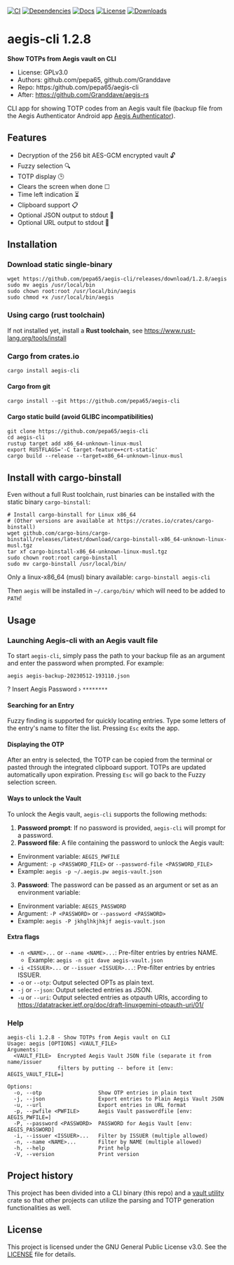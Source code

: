 [![CI](https://github.com/pepa65/aegis-cli/actions/workflows/ci.yml/badge.svg)](https://github.com/pepa65/aegis-cli/actions)
[![Dependencies](https://deps.rs/repo/github/pepa65/aegis-cli/status.svg)](https://deps.rs/repo/github/pepa65/aegis-cli)
[![Docs](https://img.shields.io/badge/Docs-aegis--cli-blue)](https://docs.rs/crate/aegis-cli/latest)
[![License](https://img.shields.io/github/license/pepa65/aegis-cli)](https://github.com/pepa65/aegis-cli/blob/main/LICENSE)
[![Downloads](https://img.shields.io/crates/d/aegis-cli.svg)](https://crates.io/crates/aegis-cli)

# aegis-cli 1.2.8
**Show TOTPs from Aegis vault on CLI**

* License: GPLv3.0
* Authors: github.com/pepa65, github.com/Granddave
* Repo: https:/github.com/pepa65/aegis-cli
* After: https://github.com/Granddave/aegis-rs

CLI app for showing TOTP codes from an Aegis vault file (backup file from the
Aegis Authenticator Android app [Aegis Authenticator](https://github.com/beemdevelopment/Aegis)).

## Features
* Decryption of the 256 bit AES-GCM encrypted vault 🔓
* Fuzzy selection 🔍
* TOTP display 🕒
* Clears the screen when done ☐
* Time left indication ⏳
* Clipboard support 📋
* Optional JSON output to stdout 📜
* Optional URL output to stdout 📜

## Installation
### Download static single-binary
```
wget https://github.com/pepa65/aegis-cli/releases/download/1.2.8/aegis
sudo mv aegis /usr/local/bin
sudo chown root:root /usr/local/bin/aegis
sudo chmod +x /usr/local/bin/aegis
```

### Using cargo (rust toolchain)
If not installed yet, install a **Rust toolchain**, see https://www.rust-lang.org/tools/install

### Cargo from crates.io
`cargo install aegis-cli`

#### Cargo from git

`cargo install --git https://github.com/pepa65/aegis-cli`

#### Cargo static build (avoid GLIBC incompatibilities)
```
git clone https://github.com/pepa65/aegis-cli
cd aegis-cli
rustup target add x86_64-unknown-linux-musl
export RUSTFLAGS='-C target-feature=+crt-static'
cargo build --release --target=x86_64-unknown-linux-musl
```

## Install with cargo-binstall
Even without a full Rust toolchain, rust binaries can be installed with the static binary `cargo-binstall`:

```
# Install cargo-binstall for Linux x86_64
# (Other versions are available at https://crates.io/crates/cargo-binstall)
wget github.com/cargo-bins/cargo-binstall/releases/latest/download/cargo-binstall-x86_64-unknown-linux-musl.tgz
tar xf cargo-binstall-x86_64-unknown-linux-musl.tgz
sudo chown root:root cargo-binstall
sudo mv cargo-binstall /usr/local/bin/
```

Only a linux-x86_64 (musl) binary available: `cargo-binstall aegis-cli`

Then `aegis` will be installed in `~/.cargo/bin/` which will need to be added to `PATH`!

## Usage
### Launching Aegis-cli with an Aegis vault file
To start `aegis-cli`, simply pass the path to your backup file as an argument and enter the password when prompted.
For example:

`aegis aegis-backup-20230512-193110.json`

? Insert Aegis Password › `********`

#### Searching for an Entry
Fuzzy finding is supported for quickly locating entries. Type some letters of the entry's name to filter the list.
Pressing `Esc` exits the app.

#### Displaying the OTP
After an entry is selected, the TOTP can be copied from the terminal or pasted through the integrated clipboard support.
TOTPs are updated automatically upon expiration. Pressing `Esc` will go back to the Fuzzy selection screen.

#### Ways to unlock the Vault
To unlock the Aegis vault, `aegis-cli` supports the following methods:

1. **Password prompt**: If no password is provided, `aegis-cli` will prompt for a password.
2. **Password file**: A file containing the password to unlock the Aegis vault:
  - Environment variable: `AEGIS_PWFILE`
  - Argument: `-p <PASSWORD_FILE>` or `--password-file <PASSWORD_FILE>`
  - Example: `aegis -p ~/.aegis.pw aegis-vault.json`
3. **Password**: The password can be passed as an argument or set as an environment variable:
  - Environment variable: `AEGIS_PASSWORD`
  - Argument: `-P <PASSWORD>` or `--password <PASSWORD>`
  - Example: `aegis -P jkhglhkjhkjf aegis-vault.json`

#### Extra flags
* `-n <NAME>...` or `--name <NAME>...`: Pre-filter entries by entries NAME.
  - Example: `aegis -n git dave aegis-vault.json`
* `-i <ISSUER>...` or `--issuer <ISSUER>...`: Pre-filter entries by entries ISSUER.
* `-o` or `--otp`: Output selected OPTs as plain text.
* `-j` or `--json`: Output selected entries as JSON.
* `-u` or `--uri`: Output selected entries as otpauth URIs, according to
  https://datatracker.ietf.org/doc/draft-linuxgemini-otpauth-uri/01/

### Help
```
aegis-cli 1.2.8 - Show TOTPs from Aegis vault on CLI
Usage: aegis [OPTIONS] <VAULT_FILE>
Arguments:
  <VAULT_FILE>  Encrypted Aegis Vault JSON file (separate it from name/issuer
                filters by putting -- before it [env: AEGIS_VAULT_FILE=]

Options:
  -o, --otp                  Show OTP entries in plain text
  -j, --json                 Export entries to Plain Aegis Vault JSON
  -u, --url                  Export entries in URL format
  -p, --pwfile <PWFILE>      Aegis Vault passwordfile [env: AEGIS_PWFILE=]
  -P, --password <PASSWORD>  PASSWORD for Aegis Vault [env: AEGIS_PASSWORD]
  -i, --issuer <ISSUER>...   Filter by ISSUER (multiple allowed)
  -n, --name <NAME>...       Filter by NAME (multiple allowed)
  -h, --help                 Print help
  -V, --version              Print version
```

## Project history
This project has been divided into a CLI binary (this repo) and a [vault
utility](https://github.com/Granddave/aegis-vault-utils) crate so that other
projects can utilize the parsing and TOTP generation functionalities as well.

## License
This project is licensed under the GNU General Public License v3.0. See the [LICENSE](LICENSE) file for details.
